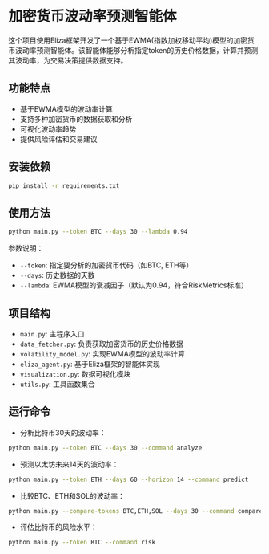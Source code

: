# 加密货币波动率预测智能体

这个项目使用Eliza框架开发了一个基于EWMA(指数加权移动平均)模型的加密货币波动率预测智能体。该智能体能够分析指定token的历史价格数据，计算并预测其波动率，为交易决策提供数据支持。

## 功能特点

- 基于EWMA模型的波动率计算
- 支持多种加密货币的数据获取和分析
- 可视化波动率趋势
- 提供风险评估和交易建议

## 安装依赖

```bash
pip install -r requirements.txt
```

## 使用方法

```bash
python main.py --token BTC --days 30 --lambda 0.94
```

参数说明：

- `--token`: 指定要分析的加密货币代码（如BTC, ETH等）
- `--days`: 历史数据的天数
- `--lambda`: EWMA模型的衰减因子（默认为0.94，符合RiskMetrics标准）

## 项目结构

- `main.py`: 主程序入口
- `data_fetcher.py`: 负责获取加密货币的历史价格数据
- `volatility_model.py`: 实现EWMA模型的波动率计算
- `eliza_agent.py`: 基于Eliza框架的智能体实现
- `visualization.py`: 数据可视化模块
- `utils.py`: 工具函数集合

## 运行命令

- 分析比特币30天的波动率：

```bash
python main.py --token BTC --days 30 --command analyze
 ```

- 预测以太坊未来14天的波动率：

```bash
python main.py --token ETH --days 60 --horizon 14 --command predict
 ```

- 比较BTC、ETH和SOL的波动率：

```bash
python main.py --compare-tokens BTC,ETH,SOL --days 30 --command compare
 ```

- 评估比特币的风险水平：

```bash
python main.py --token BTC --command risk
 ```
